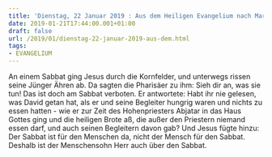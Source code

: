 ```yaml
---
title: 'Dienstag, 22 Januar 2019 : Aus dem Heiligen Evangelium nach Markus - Mk 2,23-28.'
date: 2019-01-21T17:44:00.001+01:00
draft: false
url: /2019/01/dienstag-22-januar-2019-aus-dem.html
tags: 
- EVANGELIUM
---
```


An einem Sabbat ging Jesus durch die Kornfelder, und unterwegs rissen seine Jünger Ähren ab. Da sagten die Pharisäer zu ihm: Sieh dir an, was sie tun! Das ist doch am Sabbat verboten. Er antwortete: Habt ihr nie gelesen, was David getan hat, als er und seine Begleiter hungrig waren und nichts zu essen hatten - wie er zur Zeit des Hohenpriesters Abjatar in das Haus Gottes ging und die heiligen Brote aß, die außer den Priestern niemand essen darf, und auch seinen Begleitern davon gab? Und Jesus fügte hinzu: Der Sabbat ist für den Menschen da, nicht der Mensch für den Sabbat. Deshalb ist der Menschensohn Herr auch über den Sabbat.